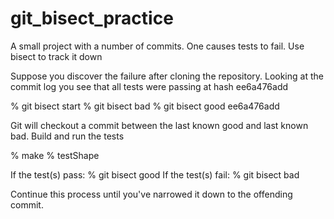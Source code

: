 # git_bisect_practice
A small project with a number of commits.  One causes tests to fail.  Use bisect to track it down

Suppose you discover the failure after cloning the repository.  Looking at the commit log you see that
all tests were passing at hash ee6a476add

% git bisect start
% git bisect bad
% git bisect good ee6a476add

Git will checkout a commit between the last known good and last known bad.  Build and run the tests

% make
% testShape

If the test(s) pass:
   % git bisect good
If the test(s) fail:
   % git bisect bad

Continue this process until you've narrowed it down to the offending commit.
